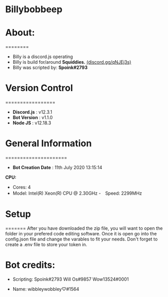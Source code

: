 # Billybobbeep

# About:
========
- Billy is a discord.js operating 
- Billy is build for/around **Squiddies.** [(discord.gg/qNJEj3s)](https://www.discord.gg/qNJEj3s)
- Billy was scripted by: **Spoink#2793**

# Version Control
=================
- **Discord.js** : v12.3.1
- **Bot Version** : v1.1.0
- **Node JS** : v12.18.3

# General Information
=====================
- **Bot Creation Date** : 11th July 2020 13:15:14

**CPU:**
-  Cores: 4
-  Model: Intel(R) Xeon(R) CPU @ 2.30GHz
-　Speed: 2299MHz

# Setup
=======
After you have downloaded the zip file, you will want to open the folder in your prefered code editing software. Once it is open go into the config.json file and change the varables to fit your needs. Don't forget to create a .env file to store your token in.

# Bot credits:
- Scripting:
Spoink#2793
Will Os#9857
Wow13524#0001

- Name:
wibbleywobbley♡#1564

